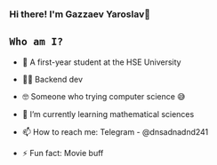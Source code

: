 ### Hi there! I'm Gazzaev Yaroslav👋


## `Who am I?`

- 🏫 A first-year student at the HSE University 
- 🧑‍💻 Backend dev
- 🤓 Someone who trying computer science 😅

- 🌱 I’m currently learning mathematical sciences
- 📫 How to reach me: Telegram - @dnsadnadnd241
- ⚡ Fun fact: Movie buff
